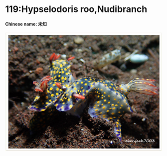 # 119:Hypselodoris roo,Nudibranch

#### Chinese name: 未知

![](../../.gitbook/assets/hypselodoris-roo.jpg)

